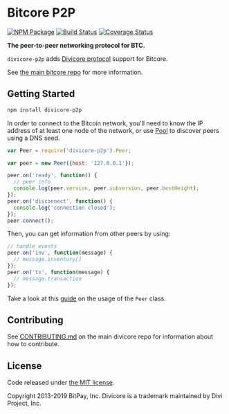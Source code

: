 # Bitcore P2P

[![NPM Package](https://img.shields.io/npm/v/bitcore-p2p.svg?style=flat-square)](https://www.npmjs.org/package/bitcore-p2p)
[![Build Status](https://img.shields.io/travis/bitpay/bitcore-p2p.svg?branch=master&style=flat-square)](https://travis-ci.org/bitpay/bitcore-p2p)
[![Coverage Status](https://img.shields.io/coveralls/bitpay/bitcore-p2p.svg?style=flat-square)](https://coveralls.io/r/bitpay/bitcore-p2p?branch=master)

**The peer-to-peer networking protocol for BTC.**

`divicore-p2p` adds [Divicore protocol](https://en.bitcoin.it/wiki/Protocol_documentation) support for Bitcore.

See [the main bitcore repo](https://github.com/bitpay/bitcore) for more information.

## Getting Started

```sh
npm install divicore-p2p
```

In order to connect to the Bitcoin network, you'll need to know the IP address of at least one node of the network, or use [Pool](./docs/pool.md) to discover peers using a DNS seed.

```javascript
var Peer = require('divicore-p2p').Peer;

var peer = new Peer({host: '127.0.0.1'});

peer.on('ready', function() {
  // peer info
  console.log(peer.version, peer.subversion, peer.bestHeight);
});
peer.on('disconnect', function() {
  console.log('connection closed');
});
peer.connect();
```

Then, you can get information from other peers by using:

```javascript
// handle events
peer.on('inv', function(message) {
  // message.inventory[]
});
peer.on('tx', function(message) {
  // message.transaction
});
```

Take a look at this [guide](./docs/peer.md) on the usage of the `Peer` class.

## Contributing

See [CONTRIBUTING.md](https://github.com/Divicoin/bitcore/blob/master/CONTRIBUTING.md) on the main divicore repo for information about how to contribute.

## License

Code released under [the MIT license](https://github.com/Divicoin/bitcore/blob/master/LICENSE).

Copyright 2013-2019 BitPay, Inc. Divicore is a trademark maintained by Divi Project, Inc.
